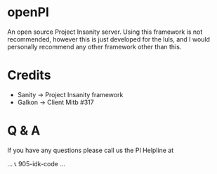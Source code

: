 # openPI
An open source Project Insanity server. Using this framework is not recommended, however this is just developed for the luls, and I would personally recommend any other framework other than this.

# Credits
- Sanity -> Project Insanity framework
- Galkon -> Client Mitb #317

# Q & A
If you have any questions please call us the PI Helpline at

...
:telephone_receiver: 905-idk-code
...
